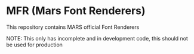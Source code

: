 # MFR (Mars Font Renderers)
This repository contains MARS official Font Renderers

NOTE: This only has incomplete and in development code, this should not be used for production
